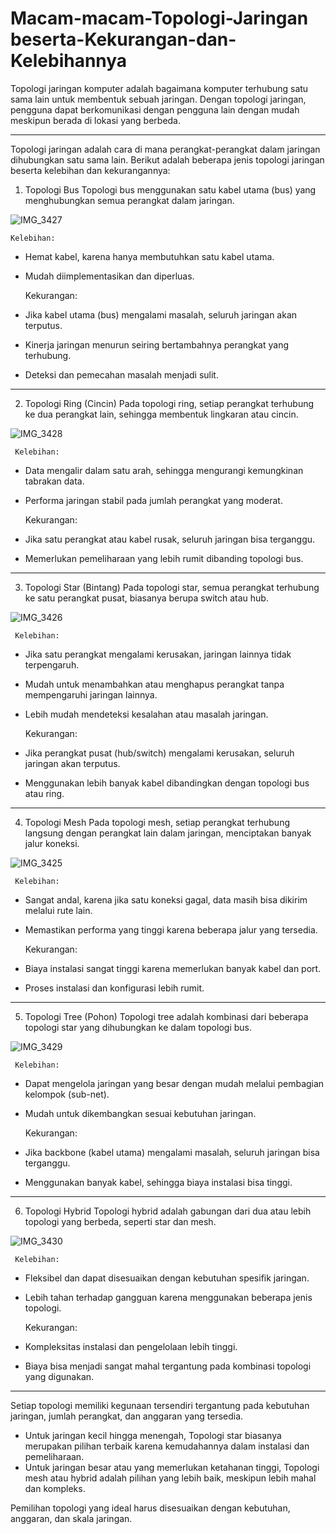 # Macam-macam-Topologi-Jaringan beserta-Kekurangan-dan-Kelebihannya
Topologi jaringan komputer adalah bagaimana komputer terhubung satu sama lain untuk membentuk sebuah jaringan. Dengan topologi jaringan, pengguna dapat berkomunikasi dengan pengguna lain dengan mudah meskipun berada di lokasi yang berbeda.
___
Topologi jaringan adalah cara di mana perangkat-perangkat dalam jaringan dihubungkan satu sama lain. Berikut adalah beberapa jenis topologi jaringan beserta kelebihan dan kekurangannya:

1. Topologi Bus 
Topologi bus menggunakan satu kabel utama (bus) yang menghubungkan semua perangkat dalam jaringan.

![IMG_3427](https://github.com/user-attachments/assets/787d9be4-0a1d-434b-b167-f54e657a74e9)


    Kelebihan:
- Hemat kabel, karena hanya membutuhkan satu kabel utama.
- Mudah diimplementasikan dan diperluas.

    Kekurangan:
- Jika kabel utama (bus) mengalami masalah, seluruh jaringan akan terputus.
- Kinerja jaringan menurun seiring bertambahnya perangkat yang terhubung.
- Deteksi dan pemecahan masalah menjadi sulit.
  
___
2. Topologi Ring (Cincin)
Pada topologi ring, setiap perangkat terhubung ke dua perangkat lain, sehingga membentuk lingkaran atau cincin.

![IMG_3428](https://github.com/user-attachments/assets/2abd44c7-3b0f-4985-93cc-36cd34a6fd00)



     Kelebihan:
- Data mengalir dalam satu arah, sehingga mengurangi kemungkinan tabrakan data.
- Performa jaringan stabil pada jumlah perangkat yang moderat.

     Kekurangan:
- Jika satu perangkat atau kabel rusak, seluruh jaringan bisa terganggu.
- Memerlukan pemeliharaan yang lebih rumit dibanding topologi bus.

---
3. Topologi Star (Bintang)
Pada topologi star, semua perangkat terhubung ke satu perangkat pusat, biasanya berupa switch atau hub.

![IMG_3426](https://github.com/user-attachments/assets/e3b9d9cb-f4c3-41bc-91d3-031cee6e4872)



     Kelebihan:
- Jika satu perangkat mengalami kerusakan, jaringan lainnya tidak terpengaruh.
- Mudah untuk menambahkan atau menghapus perangkat tanpa mempengaruhi jaringan lainnya.
- Lebih mudah mendeteksi kesalahan atau masalah jaringan.

  Kekurangan:
- Jika perangkat pusat (hub/switch) mengalami kerusakan, seluruh jaringan akan terputus.
- Menggunakan lebih banyak kabel dibandingkan dengan topologi bus atau ring.

___
4. Topologi Mesh
Pada topologi mesh, setiap perangkat terhubung langsung dengan perangkat lain dalam jaringan, menciptakan banyak jalur koneksi.

![IMG_3425](https://github.com/user-attachments/assets/19385745-5fd5-4fb8-afe3-3a21b0b366b0)


     Kelebihan:
- Sangat andal, karena jika satu koneksi gagal, data masih bisa dikirim melalui rute lain.
- Memastikan performa yang tinggi karena beberapa jalur yang tersedia.

     Kekurangan:
- Biaya instalasi sangat tinggi karena memerlukan banyak kabel dan port.
- Proses instalasi dan konfigurasi lebih rumit.

___
5. Topologi Tree (Pohon)
Topologi tree adalah kombinasi dari beberapa topologi star yang dihubungkan ke dalam topologi bus.

![IMG_3429](https://github.com/user-attachments/assets/24db6426-6cbe-4e57-9376-7f999dc6025d)




     Kelebihan:
- Dapat mengelola jaringan yang besar dengan mudah melalui pembagian kelompok (sub-net).
- Mudah untuk dikembangkan sesuai kebutuhan jaringan.

     Kekurangan:
- Jika backbone (kabel utama) mengalami masalah, seluruh jaringan bisa terganggu.
- Menggunakan banyak kabel, sehingga biaya instalasi bisa tinggi.

___
6. Topologi Hybrid
Topologi hybrid adalah gabungan dari dua atau lebih topologi yang berbeda, seperti star dan mesh.

![IMG_3430](https://github.com/user-attachments/assets/daf2907e-3a22-448f-afa1-dec6cb8b4ee0)


     Kelebihan:
- Fleksibel dan dapat disesuaikan dengan kebutuhan spesifik jaringan.
- Lebih tahan terhadap gangguan karena menggunakan beberapa jenis topologi.

     Kekurangan:
- Kompleksitas instalasi dan pengelolaan lebih tinggi.
- Biaya bisa menjadi sangat mahal tergantung pada kombinasi topologi yang digunakan.
  
___
Setiap topologi memiliki kegunaan tersendiri tergantung pada kebutuhan jaringan, jumlah perangkat, dan anggaran yang tersedia.

- Untuk jaringan kecil hingga menengah, Topologi star biasanya merupakan pilihan terbaik karena kemudahannya dalam instalasi dan pemeliharaan.
- Untuk jaringan besar atau yang memerlukan ketahanan tinggi, Topologi mesh atau hybrid adalah pilihan yang lebih baik, meskipun lebih mahal dan kompleks.
  
Pemilihan topologi yang ideal harus disesuaikan dengan kebutuhan, anggaran, dan skala jaringan.
